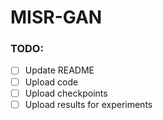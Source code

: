 # MISR-GAN

### TODO:

- [ ] Update README
- [ ] Upload code
- [ ] Upload checkpoints
- [ ] Upload results for experiments
